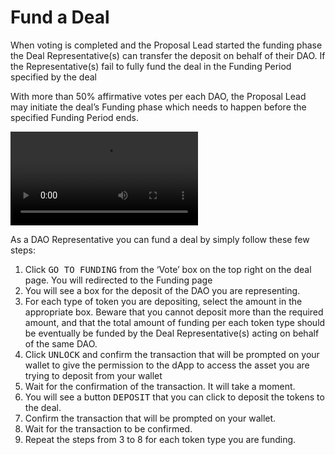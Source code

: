 # Fund a Deal

When voting is completed and the Proposal Lead started the funding phase the Deal Representative(s) can transfer the deposit on behalf of their DAO. If the Representative(s) fail to fully fund the deal in the Funding Period specified by the deal

With more than 50% affirmative votes per each DAO, the Proposal Lead may initiate the deal’s Funding phase which needs to happen before the specified Funding Period ends.

<video style="max-width: 100% !important; height: auto !important;" controls preload="auto"><source src="https://ik.imagekit.io/primedao/PrimeDeals/9-spo-deposit-deals-comp_Je6TYraIU.mp4" type="video/mp4">Your browser does not support the video tag.</video>

As a DAO Representative you can fund a deal by simply follow these few steps:

1. Click <kbd>GO TO FUNDING</kbd> from the ‘Vote’ box on the top right on the deal page. You will redirected to the Funding page
2. You will see a box for the deposit of the DAO you are representing.
3. For each type of token you are depositing, select the amount in the appropriate box. Beware that you cannot deposit more than the required amount, and that the total amount of funding per each token type should be eventually be funded by the Deal Representative(s) acting on behalf of the same DAO.
4. Click <kbd>UNLOCK</kbd> and confirm the transaction that will be prompted on your wallet to give the permission to the dApp to access the asset you are trying to deposit from your wallet
5. Wait for the confirmation of the transaction. It will take a moment.
6. You will see a button <kbd>DEPOSIT</kbd> that you can click to deposit the tokens to the deal.
7. Confirm the transaction that will be prompted on your wallet. 
8. Wait for the transaction to be confirmed.
9. Repeat the steps from 3 to 8 for each token type you are funding.